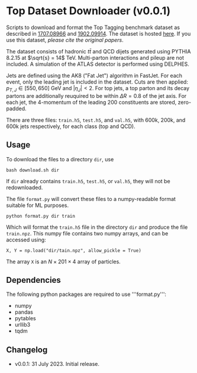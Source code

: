 # Top Dataset Downloader (v0.0.1)

Scripts to download and format the Top Tagging benchmark dataset as described in [1707.08966](https://arxiv.org/abs/1707.08966) and [1902.09914](https://arxiv.org/abs/1902.09914). The dataset is hosted [here](https://syncandshare.desy.de/index.php/s/llbX3zpLhazgPJ6). If you use this dataset, *please cite the original papers*.

The dataset consists of hadronic $t\bar{t}$ and QCD dijets generated using PYTHIA 8.2.15 at $\sqrt{s} = 14$ TeV. Multi-parton interactions and pileup are not included. A simulation of the ATLAS detector is performed using DELPHES. 

Jets are defined using the AK8 ("Fat Jet") algorithm in FastJet. For each event, only the leading jet is included in the dataset. Cuts are then applied: $p_{T,J} \in [550, 650]$ GeV and $|\eta_J| < 2$. For top jets, a top parton and its decay partons are additionally reuquired to be within $\Delta R = 0.8$ of the jet axis. For each jet, the 4-momentum of the leading 200 constituents are stored, zero-padded.

There are three files: ```train.h5```, ```test.h5```, and ```val.h5```, with 600k, 200k, and 600k jets respectively, for each class (top and QCD).

## Usage

To download the files to a directory ```dir```, use 

```
bash download.sh dir
```

If ```dir``` already contains ```train.h5```, ```test.h5```, or ```val.h5```, they will not be redownloaded.


The file ```format.py``` will convert these files to a numpy-readable format suitable for ML purposes.

```
python format.py dir train
```

Which will format the ```train.h5``` file in the directory ```dir``` and produce the file ```train.npz```. This numpy file contains two numpy arrays, and can be accessed using:

```
X, Y = np.load("dir/tain.npz", allow_pickle = True)
```
The array ```X``` is an $N\times 201 \times 4$ array of particles. 


## Dependencies

The following python packages are required to use '''format.py''':

* numpy
* pandas
* pytables
* urllib3
* tqdm


## Changelog

- v0.0.1: 31 July 2023. Initial release.

